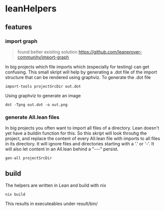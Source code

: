 # leanHelpers

## features

### import graph
> found better existing solution https://github.com/leanprover-community/import-graph

In big projects which file imports which (especially for testing) can get confusing. This small skript will help by generating a .dot file of the import structure that can be rendered using graphviz.
To generate the .dot file
```
import-tools projectSrcDir out.dot
```
Using graphviz to generate an image
```
dot -Tpng out.dot -o out.png
```

### generate All.lean files
In big projects you often want to import all files of a directory. Lean doesn't yet have a buildin function for this. 
So this skript will look throuhg the project, and replace the content of every All.lean file with imports to all files in its directory. 
It will ignore files and directories starting with a '.' or '-'. It will also let content in an All.lean behind a "---" persist.
```
gen-all projectSrcDir
```


## build
The helpers are written in Lean and build with nix
```
nix build
```

This results in executeables under result/bin/

